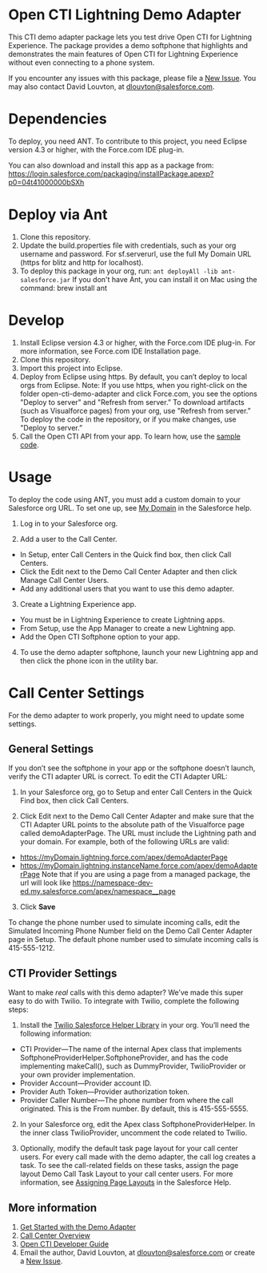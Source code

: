 # Open CTI Lightning Demo Adapter

This CTI demo adapter package lets you test drive Open CTI for Lightning Experience. The package provides a demo softphone that highlights and demonstrates the main features of Open CTI for Lightning Experience without even connecting to a phone system. 

If you encounter any issues with this package, please file a [New Issue](https://github.com/developerforce/open-cti-demo-adapter/issues/new). You may also contact David Louvton, at dlouvton@salesforce.com. 

# Dependencies

To deploy, you need ANT.
To contribute to this project, you need Eclipse version 4.3 or higher, with the Force.com IDE plug-in.

You can also download and install this app as a package from: https://login.salesforce.com/packaging/installPackage.apexp?p0=04t41000000bSXh

# Deploy via Ant

1. Clone this repository.
2. Update the build.properties file with credentials, such as your org username and password. For sf.serverurl, use the full My Domain URL (https for blitz and http for localhost).
3. To deploy this package in your org, run:
`ant deployAll -lib ant-salesforce.jar`
If you don't have Ant, you can install it on Mac using the command: 
brew install ant


# Develop

1. Install Eclipse version 4.3 or higher, with the  Force.com IDE plug-in. For more information, see Force.com IDE Installation page.
2. Clone this repository.
3. Import this project into Eclipse.
4. Deploy from Eclipse using https. By default, you can’t deploy to local orgs from Eclipse.
Note: If you use https, when you right-click on the folder open-cti-demo-adapter and click  Force.com, you see the options "Deploy to server" and "Refresh from server.” 
To download artifacts (such as Visualforce pages) from your org, use "Refresh from server.”
To deploy the code in the repository, or if you make changes, use "Deploy to server.”
5. Call the Open CTI API from your app. To learn how, use the [sample code](open-cti-code-samples.js).

# Usage

To deploy the code using ANT, you must add a custom domain to your Salesforce org URL. To set one up, see [My Domain](https://help.salesforce.com/HTViewHelpDoc?id=domain_name_overview.htm) in the Salesforce help.

1. Log in to your Salesforce org. 

2. Add a user to the Call Center. 
  * In Setup, enter Call Centers in the Quick find box, then click Call Centers. 
  * Click the Edit next to the Demo Call Center Adapter and then click Manage Call Center Users. 
  * Add any additional users that you want to use this demo adapter.

3. Create a Lightning Experience app.
  * You must be in Lightning Experience to create Lightning apps.
  * From Setup, use the App Manager to create a new Lightning app.
  * Add the Open CTI Softphone option to your app.

4. To use the demo adapter softphone, launch your new Lightning app and then click the phone icon in the utility bar.

# Call Center Settings

For the demo adapter to work properly, you might need to update some settings.

## General Settings

If you don’t see the softphone in your app or the softphone doesn’t launch, verify the CTI adapter URL is correct. To edit the CTI Adapter URL:

1. In your Salesforce org, go to Setup and enter Call Centers in the Quick Find box, then click Call Centers.

2. Click Edit next to the Demo Call Center Adapter and make sure that the CTI Adapter URL points to the absolute path of the Visualforce page called demoAdapterPage. The URL must include the Lightning path and your domain. For example, both of the following URLs are valid:
  * https://myDomain.lightning.force.com/apex/demoAdapterPage
  * https://myDomain.lightning.instanceName.force.com/apex/demoAdapterPage
Note that if you are using a page from a managed package, the url will look like https://namespace-dev-ed.my.salesforce.com/apex/namespace__page

3. Click **Save**

To change the phone number used to simulate incoming calls, edit the Simulated Incoming Phone Number field on the Demo Call Center Adapter page in Setup. The default phone number used to simulate incoming calls is 415-555-1212.

## CTI Provider Settings

Want to make *real* calls with this demo adapter? We’ve made this super easy to do with Twilio. To integrate with Twilio, complete the following steps:

1. Install the [Twilio Salesforce Helper Library](https://www.twilio.com/docs/libraries/salesforce#installation) in your org.
You’ll need the following information:
  * CTI Provider—The name of the internal Apex class that implements SoftphoneProviderHelper.SoftphoneProvider, and has the code implementing makeCall(), such as DummyProvider, TwilioProvider or your own provider implementation.
  * Provider Account—Provider account ID.
  * Provider Auth Token—Provider authorization token.
  * Provider Caller Number—The phone number from where the call originated. This is the From number. By default, this is 415-555-5555.

2. In your Salesforce org, edit the Apex class SoftphoneProviderHelper. In the inner class TwilioProvider, uncomment the code related to Twilio.

3. Optionally, modify the default task page layout for your call center users.
For every call made with the demo adapter, the call log creates a task. To see the call-related fields on these tasks, assign the page layout Demo Call Task Layout to your call center users. For more information, see [Assigning Page Layouts](https://help.salesforce.com/apex/HTViewHelpDoc?id=customize_layoutassign.htm&language=en_US) in the Salesforce Help.

## More information
1. [Get Started with the Demo Adapter](https://developer.salesforce.com/page/Lightning_Open_CTI)
2. [Call Center Overview](https://help.salesforce.com/apex/HTViewHelpDoc?id=cti_overview.htm)
3. [Open CTI Developer Guide](https://developer.salesforce.com/docs/atlas.en-us.api_cti.meta/api_cti/)
4. Email the author, David Louvton, at dlouvton@salesforce.com or create a [New Issue](https://github.com/developerforce/open-cti-demo-adapter/issues/new).
